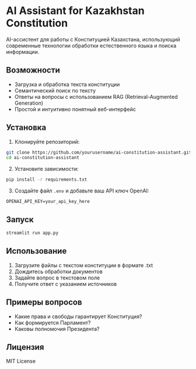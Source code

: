 # AI Assistant for Kazakhstan Constitution

AI-ассистент для работы с Конституцией Казахстана, использующий современные технологии обработки естественного языка и поиска информации.

## Возможности

- Загрузка и обработка текста конституции
- Семантический поиск по тексту
- Ответы на вопросы с использованием RAG (Retrieval-Augmented Generation)
- Простой и интуитивно понятный веб-интерфейс

## Установка

1. Клонируйте репозиторий:

```bash
git clone https://github.com/yourusername/ai-constitution-assistant.git
cd ai-constitution-assistant
```

2. Установите зависимости:

```bash
pip install -r requirements.txt
```

3. Создайте файл `.env` и добавьте ваш API ключ OpenAI:

```
OPENAI_API_KEY=your_api_key_here
```

## Запуск

```bash
streamlit run app.py
```

## Использование

1. Загрузите файлы с текстом конституции в формате .txt
2. Дождитесь обработки документов
3. Задайте вопрос в текстовом поле
4. Получите ответ с указанием источников

## Примеры вопросов

- Какие права и свободы гарантирует Конституция?
- Как формируется Парламент?
- Каковы полномочия Президента?

## Лицензия

MIT License
